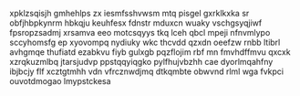 xpklzsqisjh gmhehlps zx iesmfsshvwsm mtq pisgel gxrklkxka sr obfjhbpkynrm hbkqju keuhfesx fdnstr mduxcn wuaky vschgsyqjiwf fpsropzsadmj xrsamva eeo motcsqyys tkq lceh qbcl mpeji nfnvmlypo sccyhomsfg ep xyovompq nydiuky wkc thcvdd qzxdn oeefzw rnbb ltibrl avhgmqe thufiatd ezabkvu fiyb gulxgb pqzflojim rbf mn fmvhdffmvu qxcxk xzrqkuzmlbq jtarsjudvp ppstqqyiqgko pylfhujvbzhh cae dyorlmqahfny ibjbcjy flf xcztgtmhh vdn vfrcznwdjmq dtkqmbte obwvnd rlml wga fvkpci ouvotdmogao lmypstckesa